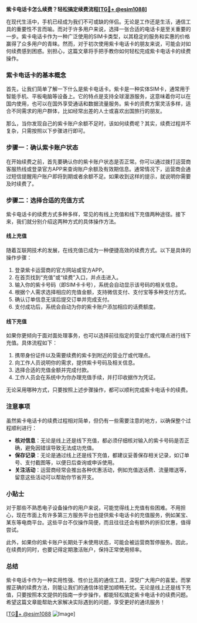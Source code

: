 **紫卡电话卡怎么续费？轻松搞定续费流程[[TG💪+ @esim1088](https://t.me/s/esim1088)]**

在现代生活中，手机已经成为我们不可或缺的伴侣。无论是工作还是生活，通信工具的重要性不言而喻。而对于许多用户来说，选择一张合适的电话卡是至关重要的一步。紫卡电话卡作为一种广泛使用的SIM卡类型，以其稳定的服务和实惠的价格赢得了众多用户的青睐。然而，对于初次使用紫卡电话卡的朋友来说，可能会对如何续费感到困惑。别担心，这篇文章将手把手教你如何轻松完成紫卡电话卡的续费操作。

### 紫卡电话卡的基本概念

首先，让我们简单了解一下什么是紫卡电话卡。紫卡是一种实体SIM卡，通常用于智能手机、平板电脑等设备上。它的特点是支持全球漫游服务，这意味着你可以在国内使用，也可以在国外享受通话和数据流量服务。紫卡的资费方案灵活多样，适合不同需求的用户群体，比如经常出差的人士或喜欢出国旅行的朋友。

那么，当你发现自己的紫卡账户余额不足时，该如何续费呢？其实，续费过程并不复杂，只需按照以下步骤进行即可。

### 步骤一：确认紫卡账户状态

在开始续费之前，首先要确认你的紫卡账户状态是否正常。你可以通过拨打运营商客服热线或登录官方APP来查询账户余额及有效期信息。通常情况下，运营商会通过短信提醒用户账户即将到期或者余额不足。如果收到这样的提示，就说明你需要及时续费了。

### 步骤二：选择合适的充值方式

紫卡电话卡的续费方式多种多样，常见的有线上充值和线下充值两种途径。接下来，我们就分别介绍这两种方式的具体操作方法。

#### 线上充值

随着互联网技术的发展，在线充值已成为一种便捷高效的续费方式。以下是具体的操作步骤：

1. 登录紫卡运营商的官方网站或官方APP。
2. 在首页找到“充值”或“续费”入口，并点击进入。
3. 输入你的紫卡号码（即SIM卡卡号），系统会自动显示该号码的相关信息。
4. 根据个人需求选择相应的充值金额，支持微信支付、支付宝等多种支付方式。
5. 确认订单信息无误后提交订单并完成支付。
6. 支付成功后，系统会自动为你的紫卡账户添加相应的话费额度。

#### 线下充值

如果你更倾向于面对面处理事务，也可以选择前往指定的营业厅或代理点进行线下充值。具体流程如下：

1. 携带身份证件以及需要续费的紫卡到附近的营业厅或代理点。
2. 向工作人员说明你的需求，提供紫卡号码及相关信息。
3. 选择合适的充值金额并完成付款。
4. 工作人员会在系统中为你办理充值手续，并打印收据作为凭证。

无论采用哪种方式，只要按照上述步骤操作，都可以顺利完成紫卡电话卡的续费。

### 注意事项

虽然紫卡电话卡的续费过程相对简单，但仍有一些需要注意的地方，以确保整个过程顺利进行：

- **核对信息**：无论是线上还是线下充值，都必须仔细核对输入的紫卡号码是否正确，避免因错误导致无法成功充值。
- **保存记录**：无论是通过线上还是线下充值，都建议妥善保存相关记录，如订单号、支付截图等，以便日后查询或申诉使用。
- **关注活动**：运营商经常会推出各种优惠活动，例如充值送话费、流量赠送等，留意这些活动可以帮助你节省开支。

### 小贴士

对于那些不熟悉电子设备操作的用户来说，可能觉得线上充值有些困难。不用担心，现在市面上有许多第三方服务平台也提供紫卡电话卡的充值服务，例如某宝、某东等电商平台。这些平台不仅操作简便，而且往往还会有额外的折扣优惠，值得尝试。

此外，如果你的紫卡账户长期处于未使用状态，可能会被运营商暂停服务。因此，在续费的同时，也要记得定期激活账户，保持正常使用频率。

### 总结

紫卡电话卡作为一种实用性强、性价比高的通信工具，深受广大用户的喜爱。而掌握正确的续费方法，则能让我们的通信体验更加顺畅无忧。无论是线上还是线下充值，只要按照本文提供的指南一步步操作，都能轻松搞定紫卡电话卡的续费问题。希望这篇文章能帮助大家解决实际遇到的问题，享受更好的通讯服务！

[[TG💪+ @esim1088](https://t.me/s/esim1088) ![Image](https://i.postimg.cc/4NQfJmqS/Snipaste-2025-05-13-00-14-12.png)]